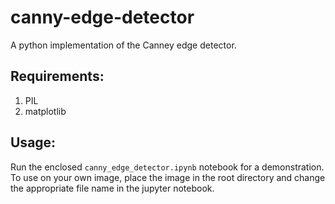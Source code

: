 # canny-edge-detector
A python implementation of the Canney edge detector.

## Requirements:
1. PIL
2. matplotlib

## Usage:
Run the enclosed `canny_edge_detector.ipynb` notebook for a demonstration. To use on your own image, place the image in the root directory and change the appropriate file name in the jupyter notebook.
